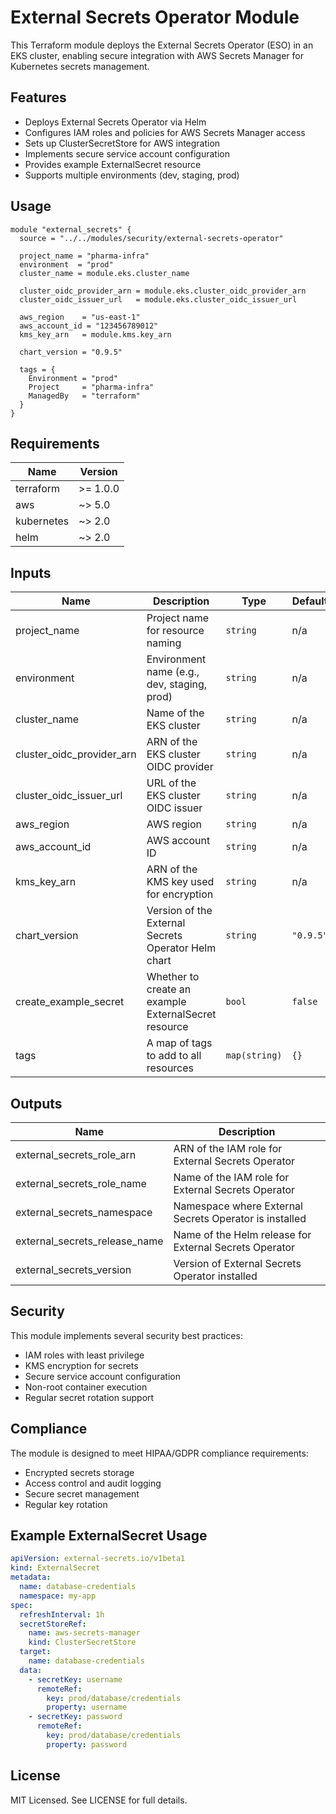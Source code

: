 # External Secrets Operator Module

This Terraform module deploys the External Secrets Operator (ESO) in an EKS cluster, enabling secure integration with AWS Secrets Manager for Kubernetes secrets management.

## Features

- Deploys External Secrets Operator via Helm
- Configures IAM roles and policies for AWS Secrets Manager access
- Sets up ClusterSecretStore for AWS integration
- Implements secure service account configuration
- Provides example ExternalSecret resource
- Supports multiple environments (dev, staging, prod)

## Usage

```hcl
module "external_secrets" {
  source = "../../modules/security/external-secrets-operator"

  project_name = "pharma-infra"
  environment  = "prod"
  cluster_name = module.eks.cluster_name

  cluster_oidc_provider_arn = module.eks.cluster_oidc_provider_arn
  cluster_oidc_issuer_url   = module.eks.cluster_oidc_issuer_url
  
  aws_region    = "us-east-1"
  aws_account_id = "123456789012"
  kms_key_arn   = module.kms.key_arn

  chart_version = "0.9.5"
  
  tags = {
    Environment = "prod"
    Project     = "pharma-infra"
    ManagedBy   = "terraform"
  }
}
```

## Requirements

| Name | Version |
|------|---------|
| terraform | >= 1.0.0 |
| aws | ~> 5.0 |
| kubernetes | ~> 2.0 |
| helm | ~> 2.0 |

## Inputs

| Name | Description | Type | Default | Required |
|------|-------------|------|---------|:--------:|
| project_name | Project name for resource naming | `string` | n/a | yes |
| environment | Environment name (e.g., dev, staging, prod) | `string` | n/a | yes |
| cluster_name | Name of the EKS cluster | `string` | n/a | yes |
| cluster_oidc_provider_arn | ARN of the EKS cluster OIDC provider | `string` | n/a | yes |
| cluster_oidc_issuer_url | URL of the EKS cluster OIDC issuer | `string` | n/a | yes |
| aws_region | AWS region | `string` | n/a | yes |
| aws_account_id | AWS account ID | `string` | n/a | yes |
| kms_key_arn | ARN of the KMS key used for encryption | `string` | n/a | yes |
| chart_version | Version of the External Secrets Operator Helm chart | `string` | `"0.9.5"` | no |
| create_example_secret | Whether to create an example ExternalSecret resource | `bool` | `false` | no |
| tags | A map of tags to add to all resources | `map(string)` | `{}` | no |

## Outputs

| Name | Description |
|------|-------------|
| external_secrets_role_arn | ARN of the IAM role for External Secrets Operator |
| external_secrets_role_name | Name of the IAM role for External Secrets Operator |
| external_secrets_namespace | Namespace where External Secrets Operator is installed |
| external_secrets_release_name | Name of the Helm release for External Secrets Operator |
| external_secrets_version | Version of External Secrets Operator installed |

## Security

This module implements several security best practices:

- IAM roles with least privilege
- KMS encryption for secrets
- Secure service account configuration
- Non-root container execution
- Regular secret rotation support

## Compliance

The module is designed to meet HIPAA/GDPR compliance requirements:

- Encrypted secrets storage
- Access control and audit logging
- Secure secret management
- Regular key rotation

## Example ExternalSecret Usage

```yaml
apiVersion: external-secrets.io/v1beta1
kind: ExternalSecret
metadata:
  name: database-credentials
  namespace: my-app
spec:
  refreshInterval: 1h
  secretStoreRef:
    name: aws-secrets-manager
    kind: ClusterSecretStore
  target:
    name: database-credentials
  data:
    - secretKey: username
      remoteRef:
        key: prod/database/credentials
        property: username
    - secretKey: password
      remoteRef:
        key: prod/database/credentials
        property: password
```

## License

MIT Licensed. See LICENSE for full details. 